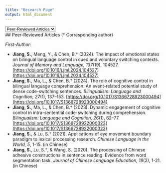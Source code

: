 ```yaml
---
title: "Research Page"
output: html_document
---
```


<!-- Dropdown to select content -->
<select id="contentSelector" onchange="showContent()">
  <option value="articles">Peer-Reviewed Articles</option>
  <option value="books">Books</option>
</select>

<!-- Peer-Reviewed Articles Section -->
<div id="peerReviewedArticles">
  ## Peer-Reviewed Articles († Corresponding author)
  
  *First-Author:*
  - **Jiang, S.**, Meng, Y., & Chen, B.† (2024). The impact of emotional states on bilingual language control in cued and voluntary switching contexts. *Journal of Memory and Language, 137*(19), 104527. [https://doi.org/10.1016/j.jml.2024.104527](https://doi.org/10.1016/j.jml.2024.104527)<br> 
  - **Jiang, S.**, Ma, L., & Chen, B.† (2024). The role of cognitive control in bilingual language comprehension: An event-related potential study of dense code-switching sentences. *Bilingualism: Language and Cognition, 27*(1), 137–153. [https://doi.org/10.1017/S1366728923000494](https://doi.org/10.1017/S1366728923000494)<br> 
  - **Jiang, S.**, Ma, L., & Chen, B.† (2023). Dynamic engagement of cognitive control in intra-sentential code-switching during comprehension. *Bilingualism: Language and Cognition, 26*(1), 62–77. [https://doi.org/10.1017/S1366728922000323](https://doi.org/10.1017/S1366728922000323)<br> 
  - **Jiang, S.**, & Lu, S.† (2021). Applications of eye movement boundary paradigm to lexical processing research. *Chinese Language in the World, 5*, 1-15. (in Chinese)<br> 
  - **Jiang, S.**, Lu, S.†, & Wang, S. (2020). The processing of Chinese adhesive constructions in sentence reading: Evidence from word segmentation task. *Journal of Chinese Language Education, 18*(2), 1-21. (in Chinese)<br>
</div>

<!-- Books Section -->
<div id="books" style="display:none;">
  ## Books
  
  VanPatten, B., Keating G. D., & Wulff, S. (Eds.). (2021). *Theories in Second Language Acquisition: An Introduction.* (Lu, S., & **Jiang, S.**, Trans.). Beijing: China Commerce and Trade Press. (Original work published 2020).
</div>

<script>
  function showContent() {
    var selector = document.getElementById("contentSelector");
    var selectedValue = selector.value;
    
    // Hide both sections initially
    document.getElementById("peerReviewedArticles").style.display = "none";
    document.getElementById("books").style.display = "none";
    
    // Show the selected section
    if (selectedValue === "articles") {
      document.getElementById("peerReviewedArticles").style.display = "block";
    } else if (selectedValue === "books") {
      document.getElementById("books").style.display = "block";
    }
  }

  // Ensure the default content is visible on page load
  window.onload = function() {
    showContent();
  };
</script>
